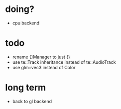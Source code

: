 # doing?
- cpu backend
# todo
- rename {}Manager to just {}
- use te::Track inheritance instead of te::AudioTrack
- use glm::vec3 instead of Color

# long term
- back to gl backend

